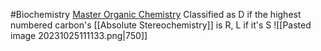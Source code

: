 #Biochemistry 
[Master Organic Chemistry](https://www.masterorganicchemistry.com/2017/05/24/d-and-l-sugars/)
Classified as D if the highest numbered carbon's [[Absolute Stereochemistry]] is R, L if it's S
![[Pasted image 20231025111133.png|750]]